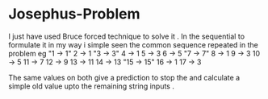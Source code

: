 # Josephus-Problem

I just have used Bruce forced technique to solve it . In the sequential to formulate it in my way i simple seen the common sequence repeated in the problem eg 
"1 -> 1"
2 -> 1
"3 -> 3"
4 -> 1
5 -> 3
6 -> 5
"7 -> 7"
8 -> 1
9 -> 3
10 -> 5
11 -> 7
12 -> 9
13 -> 11
14 -> 13
"15 -> 15"
16 -> 1
17 -> 3

The same values on both give a prediction to stop the and calculate a simple old value upto the remaining string inputs .
